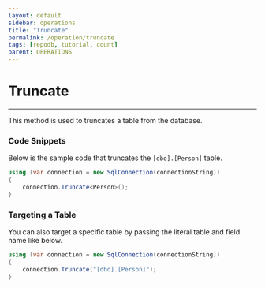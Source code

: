 ```yaml
---
layout: default
sidebar: operations
title: "Truncate"
permalink: /operation/truncate
tags: [repodb, tutorial, count]
parent: OPERATIONS
---
```


# Truncate

---

This method is used to truncates a table from the database.

### Code Snippets

Below is the sample code that truncates the `[dbo].[Person]` table.

```csharp
using (var connection = new SqlConnection(connectionString))
{
    connection.Truncate<Person>();
}
```

### Targeting a Table

You can also target a specific table by passing the literal table and field name like below.

```csharp
using (var connection = new SqlConnection(connectionString))
{
    connection.Truncate("[dbo].[Person]");
}
```
